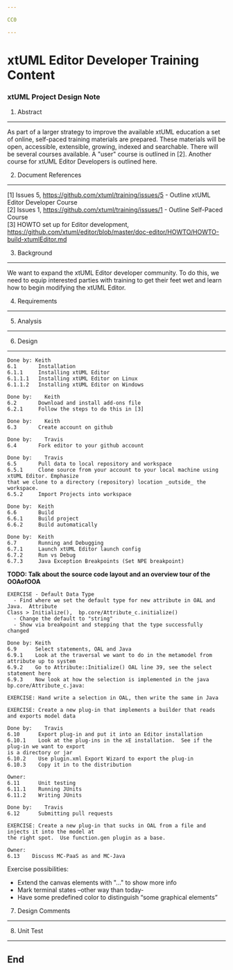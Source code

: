 ```yaml
---

CC0

---
```


# xtUML Editor Developer Training Content
### xtUML Project Design Note


1. Abstract
-----------
As part of a larger strategy to improve the available xtUML education a
set of online, self-paced training materials are prepared.  These materials
will be open, accessible, extensible, growing, indexed and searchable.
There will be several courses available.  A "user" course is outlined in [2]. Another
course for xtUML Editor Developers is outlined here.

2. Document References
----------------------
[1] Issues 5, https://github.com/xtuml/training/issues/5 -
    Outline xtUML Editor Developer Course  
[2] Issues 1, https://github.com/xtuml/training/issues/1 -
    Outline Self-Paced Course  
[3] HOWTO set up for Editor development, https://github.com/xtuml/editor/blob/master/doc-editor/HOWTO/HOWTO-build-xtumlEditor.md  

3. Background
-------------
We want to expand the xtUML Editor developer community.  To do this, we need to equip
interested parties with training to get their feet wet and learn how to begin modifying 
the xtUML Editor.

4. Requirements
---------------

5. Analysis
-----------

6. Design
---------
```
Done by: Keith
6.1       Installation  
6.1.1     Installing xtUML Editor  
6.1.1.1   Installing xtUML Editor on Linux  
6.1.1.2   Installing xtUML Editor on Windows  
```
```
Done by:    Keith
6.2       Download and install add-ons file
6.2.1     Follow the steps to do this in [3]  
```
```
Done by:    Keith
6.3       Create account on github
```
```
Done by:    Travis  
6.4       Fork editor to your github account  
```
```
Done by:    Travis
6.5       Pull data to local repository and workspace  
6.5.1     Clone source from your account to your local machine using xtUML Editor. Emphasize
that we clone to a directory (repository) location _outside_ the workspace.  
6.5.2     Import Projects into workspace  
```
```
Done by:  Keith
6.6       Build   
6.6.1     Build project  
6.6.2     Build automatically  
```
```
Done by:  Keith 
6.7       Running and Debugging    
6.7.1     Launch xtUML Editor launch config  
6.7.2     Run vs Debug  
6.7.3     Java Exception Breakpoints (Set NPE breakpoint)  
```

__TODO: Talk about the source code layout and an overview tour of the OOAofOOA__

```
EXERCISE - Default Data Type  
  - Find where we set the default type for new attribute in OAL and Java.  Attribute
Class > Initialize(),  bp.core/Attribute_c.initialize()  
  - Change the default to "string"   
  - Show via breakpoint and stepping that the type successfully changed  
```
```
Done by: Keith
6.9      Select statements, OAL and Java   
6.9.1    Look at the traversal we want to do in the metamodel from attribute up to system  
6.9.2    Go to Attribute::Initialize() OAL line 39, see the select statement here    
6.9.3    Now look at how the selection is implemented in the java bp.core/Attribute_c.java:  
```
```
EXERCISE: Hand write a selection in OAL, then write the same in Java
```
```
EXERCISE: Create a new plug-in that implements a builder that reads and exports model data
```
```
Done by:    Travis
6.10      Export plug-in and put it into an Editor installation  
6.10.1    Look at the plug-ins in the xE installation.  See if the plug-in we want to export
is a directory or jar  
6.10.2    Use plugin.xml Export Wizard to export the plug-in  
6.10.3    Copy it in to the distribution  
```
```
Owner: 
6.11      Unit testing  
6.11.1    Running JUnits
6.11.2    Writing JUnits
```
```
Done by:    Travis
6.12      Submitting pull requests
```
```
EXERCISE: Create a new plug-in that sucks in OAL from a file and injects it into the model at 
the right spot.  Use function.gen plugin as a base.
```
```
Owner: 
6.13    Discuss MC-PaaS as and MC-Java
```
Exercise possibilities:
- Extend the canvas elements with "..." to show more info
- Mark terminal states –other way than today-
- Have some predefined color to distinguish “some graphical elements”


7. Design Comments
------------------

8. Unit Test
------------

End
---
